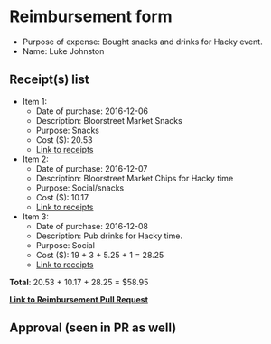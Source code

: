 
# Reimbursement form

- Purpose of expense: Bought snacks and drinks for Hacky event.
- Name: Luke Johnston

## Receipt(s) list

- Item 1:
    - Date of purchase: 2016-12-06
    - Description: Bloorstreet Market Snacks
    - Purpose: Snacks
    - Cost ($): 20.53
    - [Link to receipts](https://github.com/UofTCoders/council/blob/master/treasurer/receipts/2016-12-06-Snacks-BloorstreetMarket.pdf)
- Item 2:
    - Date of purchase: 2016-12-07
    - Description: Bloorstreet Market Chips for Hacky time
    - Purpose: Social/snacks
    - Cost ($): 10.17
    - [Link to receipts](https://github.com/UofTCoders/council/blob/master/treasurer/receipts/2016-12-07-Snacks-BloorstreetMarket.pdf)
- Item 3:
    - Date of purchase: 2016-12-08
    - Description: Pub drinks for Hacky time.
    - Purpose: Social
    - Cost ($): 19 + 3 + 5.25 + 1 = 28.25
    - [Link to receipts](https://github.com/UofTCoders/council/blob/master/treasurer/receipts/2016-12-08-Drinks-GSUPub-Luke.pdf)

**Total**: 20.53 + 10.17 + 28.25 = $58.95
    
**[Link to Reimbursement Pull Request](https://github.com/UofTCoders/council/pull/56)**

## Approval (seen in PR as well)
